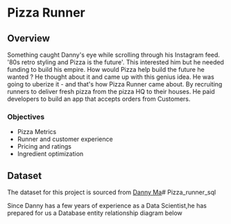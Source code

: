 # Pizza Runner 

## Overview 
Something caught Danny's eye while scrolling through his Instagram feed.
'80s retro styling and Pizza is the future'.
This interested him but he needed funding to build his empire. 
How would Pizza help build the future he wanted ? He thought about it and came up with this genius idea.
He was going to uberize it - and that's how Pizza Runner came about. By recruiting runners to deliver fresh pizza from the pizza HQ to their houses. He paid developers to build an app that accepts orders from Customers.

### Objectives 
- Pizza Metrics
- Runner and customer experience
- Pricing and ratings
- Ingredient optimization 

## Dataset
The dataset for this project is sourced from [Danny Ma](https://www.linkedin.com/in/datawithdanny)# Pizza_runner_sql

Since Danny has a few years of experience as a Data Scientist,he has prepared for us a Database entity relationship diagram below 

